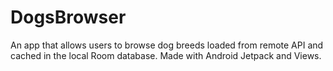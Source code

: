 # DogsBrowser
An app that allows users to browse dog breeds loaded from remote API and cached in the local Room database. Made with Android Jetpack and Views.


